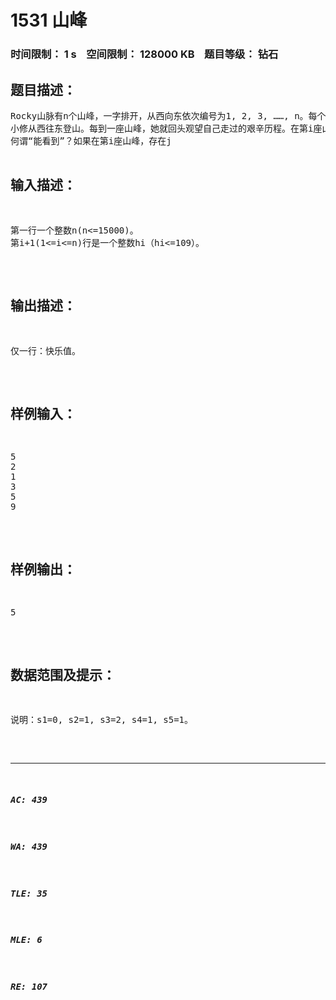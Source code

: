 # 1531 山峰   
### 时间限制： 1 s&nbsp;&nbsp;&nbsp;&nbsp;空间限制： 128000 KB&nbsp;&nbsp;&nbsp;&nbsp;题目等级： 钻石  
## 题目描述：  

<pre>
Rocky山脉有n个山峰，一字排开，从西向东依次编号为1, 2, 3, ……, n。每个山峰的高度都是不一样的。编号为i的山峰高度为hi。
小修从西往东登山。每到一座山峰，她就回头观望自己走过的艰辛历程。在第i座山峰，她记录下自己回头能看到的山峰数si。
何谓“能看到”？如果在第i座山峰，存在j<k<i，hj<hk，那么第j座山峰就是不可见的。除了不可见的山峰，其余的山峰都是可见的。
回家之后，小修把所有的si加起来得到S作为她此次旅行快乐值。现在n座山峰的高度都提供给你了，你能计算出小修的快乐值吗？
</pre>
  
  
## 输入描述：  

<pre>
第一行一个整数n(n<=15000)。
第i+1(1<=i<=n)行是一个整数hi（hi<=109）。
</pre>
  
  
## 输出描述：  

<pre>
仅一行：快乐值。
</pre>
  
  
## 样例输入：  

<pre>
5
2
1
3
5
9
</pre>
  
  
## 样例输出：  

<pre>
5
</pre>
  
  
## 数据范围及提示：  

<pre>
说明：s1=0, s2=1, s3=2, s4=1, s5=1。
</pre>
  
  
***  

##### AC: 439  
##### WA: 439  
##### TLE: 35  
##### MLE: 6  
##### RE: 107  
